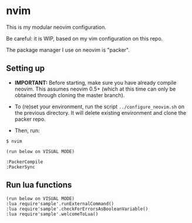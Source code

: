 # nvim

This is my modular neovim configuration.

Be careful: it is WIP, based on my vim configuration on this repo.

The package manager I use on neovim is "packer".


## Setting up

- **IMPORTANT:** Before starting, make sure you have already compile neovim. This assumes neovim 0.5+ (which at this time can only be obtained through cloning the master branch).

- To (re)set your environment, run the script `../configure_neovim.sh` on the previous directory. It will delete existing environment and clone the packer repo.

- Then, run:

```
$ nvim

(run below on VISUAL MODE)

:PackerCompile
:PackerSync
```

## Run lua functions

```
(run below on VISUAL MODE)
:lua require'sample'.runExternalCommand()
:lua require'sample'.checkForErrorsAsBooleanVariable()
:lua require'sample'.welcomeToLua()
```

